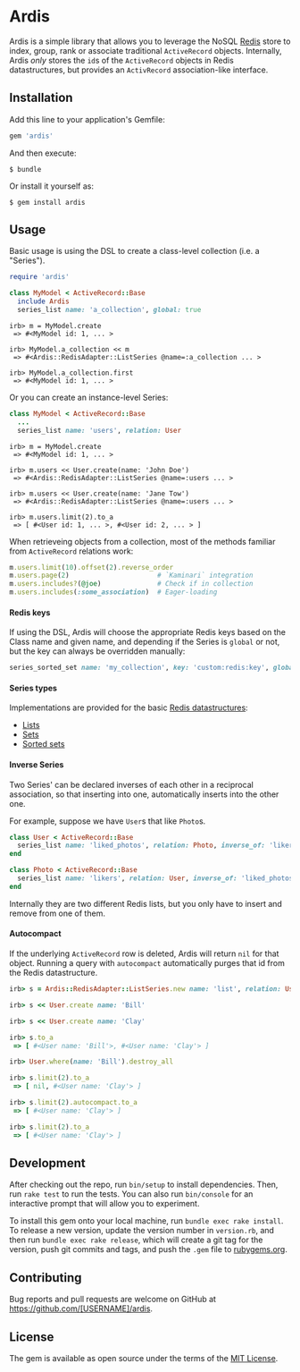 # Ardis

Ardis is a simple library that allows you to leverage the NoSQL [Redis](http://redis.io/) store to index, group, rank or associate traditional `ActiveRecord` objects.
Internally, Ardis *only* stores the `id`s of the `ActiveRecord` objects in Redis datastructures, but provides an `ActivRecord` association-like interface.

## Installation

Add this line to your application's Gemfile:

```ruby
gem 'ardis'
```

And then execute:

    $ bundle

Or install it yourself as:

    $ gem install ardis

## Usage

Basic usage is using the DSL to create a class-level collection (i.e. a "Series").

```ruby
require 'ardis'

class MyModel < ActiveRecord::Base
  include Ardis
  series_list name: 'a_collection', global: true
```

    irb> m = MyModel.create
     => #<MyModel id: 1, ... >

    irb> MyModel.a_collection << m
     => #<Ardis::RedisAdapter::ListSeries @name=:a_collection ... >

    irb> MyModel.a_collection.first
     => #<MyModel id: 1, ... >

Or you can create an instance-level Series:

```ruby
class MyModel < ActiveRecord::Base
  ...
  series_list name: 'users', relation: User
```

    irb> m = MyModel.create
     => #<MyModel id: 1, ... >

    irb> m.users << User.create(name: 'John Doe')
     => #<Ardis::RedisAdapter::ListSeries @name=:users ... >

    irb> m.users << User.create(name: 'Jane Tow')
     => #<Ardis::RedisAdapter::ListSeries @name=:users ... >

    irb> m.users.limit(2).to_a
     => [ #<User id: 1, ... >, #<User id: 2, ... > ]

When retrieveing objects from a collection, most of the methods familiar from
`ActiveRecord` relations work:

```ruby
m.users.limit(10).offset(2).reverse_order
m.users.page(2)                      # `Kaminari` integration
m.users.includes?(@joe)              # Check if in collection
m.users.includes(:some_association)  # Eager-loading
```

#### Redis keys
If using the DSL, Ardis will choose the appropriate Redis keys based on the Class
name and given name, and depending if the Series is `global` or not, but the key
can always be overridden manually:

```ruby
series_sorted_set name: 'my_collection', key: 'custom:redis:key', global: true
```

#### Series types
Implementations are provided for the basic [Redis datastructures](http://redis.io/topics/data-types):
- [Lists](http://redis.io/topics/data-types-intro#lists)
- [Sets](http://redis.io/topics/data-types-intro#sets)
- [Sorted sets](http://redis.io/topics/data-types-intro#sorted-sets)

#### Inverse Series
Two Series' can be declared inverses of each other in a reciprocal association, so that
inserting into one, automatically inserts into the other one.

For example, suppose we have `User`s that like `Photo`s.

```ruby
class User < ActiveRecord::Base
  series_list name: 'liked_photos', relation: Photo, inverse_of: 'likers'
end

class Photo < ActiveRecord::Base
  series_list name: 'likers', relation: User, inverse_of: 'liked_photos'
end
```

Internally they are two different Redis lists, but you only have to insert and remove from one of them.

#### Autocompact
If the underlying `ActiveRecord` row is deleted, Ardis will return `nil` for that object.
Running a query with `autocompact` automatically purges that id from the Redis datastructure.

```ruby
irb> s = Ardis::RedisAdapter::ListSeries.new name: 'list', relation: User

irb> s << User.create name: 'Bill'

irb> s << User.create name: 'Clay'

irb> s.to_a
 => [ #<User name: 'Bill'>, #<User name: 'Clay'> ]

irb> User.where(name: 'Bill').destroy_all

irb> s.limit(2).to_a
 => [ nil, #<User name: 'Clay'> ]

irb> s.limit(2).autocompact.to_a
 => [ #<User name: 'Clay'> ]

irb> s.limit(2).to_a
 => [ #<User name: 'Clay'> ]
```

## Development

After checking out the repo, run `bin/setup` to install dependencies. Then, run `rake test` to run the tests. You can also run `bin/console` for an interactive prompt that will allow you to experiment.

To install this gem onto your local machine, run `bundle exec rake install`. To release a new version, update the version number in `version.rb`, and then run `bundle exec rake release`, which will create a git tag for the version, push git commits and tags, and push the `.gem` file to [rubygems.org](https://rubygems.org).

## Contributing

Bug reports and pull requests are welcome on GitHub at https://github.com/[USERNAME]/ardis.


## License

The gem is available as open source under the terms of the [MIT License](http://opensource.org/licenses/MIT).

